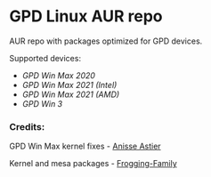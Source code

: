 # GPD Linux AUR repo
AUR repo with packages optimized for GPD devices.

Supported devices:
 * _GPD Win Max 2020_
 * _GPD Win Max 2021 (Intel)_
 * _GPD Win Max 2021 (AMD)_
 * _GPD Win 3_

### Credits:

GPD Win Max kernel fixes - [Anisse Astier](https://lists.freedesktop.org/archives/dri-devel/2021-September/321984.html)

Kernel and mesa packages - [Frogging-Family](https://github.com/Frogging-Family)
